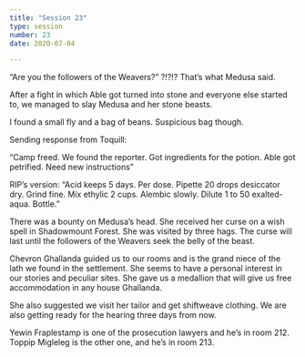 ```yaml
---
title: "Session 23"
type: session
number: 23
date: 2020-07-04

---
```


“Are you the followers of the Weavers?” ?!?!?
That’s what Medusa said.

After a fight in which Able got turned into stone and everyone else started to, we managed to slay Medusa and her stone beasts.

I found a small fly and a bag of beans. Suspicious bag though.

Sending response from Toquill:

“Camp freed. We found the reporter. Got ingredients for the potion. Able got petrified. Need new instructions”

RIP’s version: “Acid keeps 5 days. Per dose. Pipette 20 drops desiccator dry. Grind fine. Mix ethylic 2 cups. Alembic slowly. Dilute 1 to 50 exalted-aqua. Bottle.”

There was a bounty on Medusa’s head. She received her curse on a wish spell in Shadowmount Forest. She was visited by three hags. The curse will last until the followers of the Weavers seek the belly of the beast.

Chevron Ghallanda guided us to our rooms and is the grand niece of the lath we found in the settlement. She seems to have a personal interest in our stories and peculiar sites. She gave us a medallion that will give us free accommodation in any house Ghallanda.

She also suggested we visit her tailor and get shiftweave clothing. We are also getting ready for the hearing three days from now.

Yewin Fraplestamp is one of the prosecution lawyers and he’s in room 212. Toppip Migleleg is the other one, and he’s in room 213.

